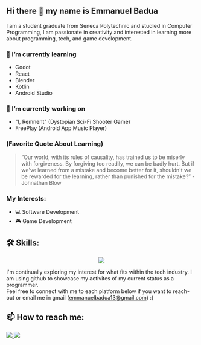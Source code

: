## Hi there 👋 my name is Emmanuel Badua 

I am a student graduate from Seneca Polytechnic and studied in Computer Programming, I am passionate in creativity and interested in learning more about programming, tech, and game development. <br>

### 🌱 I’m currently learning
- Godot
- React
- Blender
- Kotlin
- Android Studio

### 🔭 I’m currently working on
- "I, Remnent" (Dystopian Sci-Fi Shooter Game)
- FreePlay (Android App Music Player)

### (Favorite Quote About Learning)
> “Our world, with its rules of causality, has trained us to be miserly with forgiveness. By forgiving too readily, we can be badly hurt. But if we've learned from a mistake and become better for it, shouldn't we be rewarded for the learning, rather than punished for the mistake?” - Johnathan Blow

### My Interests:
- :computer: Software Development
- :video_game: Game Development

## 🛠️ Skills:
<p align="center">
  <a href="https://skillicons.dev">  
     <img src="https://skillicons.dev/icons?i=cpp,c,unity,python,javascript,godot,html,css,sql,mongodb,react,express,nodejs,vscode,git,github,blender,rider&perline=10&theme=dark"/>
  </a>
</p>

I'm continually exploring my interest for what fits within the tech industry. I am using github to showcase my activites of my current status as a programmer. <br>
Feel free to connect with me to each platform below if you want to reach-out or email me in gmail (emmanuelbadua13@gmail.com) :)

## 📫 How to reach me:
<p>
  <a href="https://www.instagram.com/_emman.b._/">  
     <img src="https://skillicons.dev/icons?i=instagram&perline=10&theme=dark"/>
  </a>
  <a href="https://www.linkedin.com/in/emmanuel-badua-a46594313/">  
     <img src="https://skillicons.dev/icons?i=linkedin&perline=10&theme=dark"/>
  </a>
</p>
<!--
**ebadua-e/ebadua-e** is a ✨ _special_ ✨ repository because its `README.md` (this file) appears on your GitHub profile.

Here are some ideas to get you started:

- 🔭 I’m currently working on ...
- 🌱 I’m currently learning ...
- 👯 I’m looking to collaborate on ...
- 🤔 I’m looking for help with ...
- 💬 Ask me about ...
- 📫 How to reach me: ...
- 😄 Pronouns: ...
- ⚡ Fun fact: ...
-->
